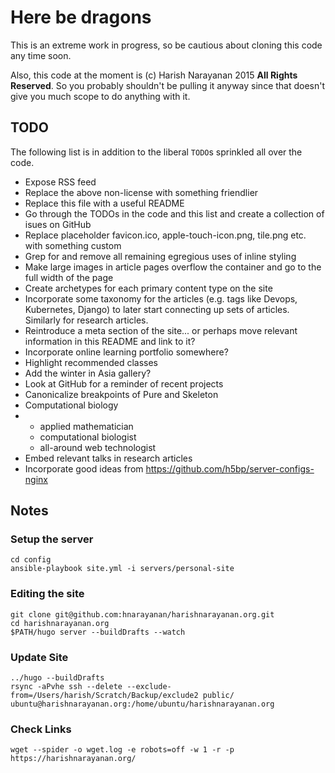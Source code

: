 # Here be dragons

This is an extreme work in progress, so be cautious about cloning this
code any time soon.

Also, this code at the moment is (c) Harish Narayanan 2015 **All
Rights Reserved**. So you probably shouldn't be pulling it anyway
since that doesn't give you much scope to do anything with it.

## TODO

The following list is in addition to the liberal `TODO`s sprinkled all
over the code.

- Expose RSS feed
- Replace the above non-license with something friendlier
- Replace this file with a useful README
- Go through the TODOs in the code and this list and create a
  collection of isues on GitHub
- Replace placeholder favicon.ico, apple-touch-icon.png, tile.png
  etc. with something custom
- Grep for and remove all remaining egregious uses of inline styling
- Make large images in article pages overflow the container and go to
  the full width of the page
- Create archetypes for each primary content type on the site
- Incorporate some taxonomy for the articles (e.g. tags like Devops,
  Kubernetes, Django) to later start connecting up sets of
  articles. Similarly for research articles.
- Reintroduce a meta section of the site... or perhaps move relevant
  information in this README and link to it?
- Incorporate online learning portfolio somewhere?
- Highlight recommended classes
- Add the winter in Asia gallery?
- Look at GitHub for a reminder of recent projects
- Canonicalize breakpoints of Pure and Skeleton
- Computational biology
- - applied mathematician
  - computational biologist
  - all-around web technologist
- Embed relevant talks in research articles
- Incorporate good ideas from https://github.com/h5bp/server-configs-nginx

## Notes

### Setup the server
````
cd config
ansible-playbook site.yml -i servers/personal-site
````

### Editing the site
````
git clone git@github.com:hnarayanan/harishnarayanan.org.git
cd harishnarayanan.org
$PATH/hugo server --buildDrafts --watch
````

### Update Site

````
../hugo --buildDrafts
rsync -aPvhe ssh --delete --exclude-from=/Users/harish/Scratch/Backup/exclude2 public/ ubuntu@harishnarayanan.org:/home/ubuntu/harishnarayanan.org
````

### Check Links

````
wget --spider -o wget.log -e robots=off -w 1 -r -p https://harishnarayanan.org/
````
